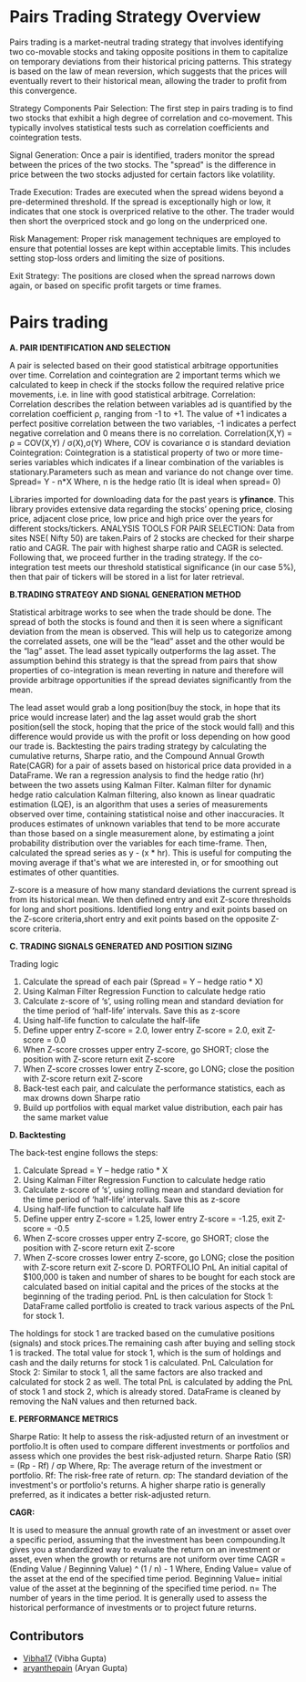 # Pairs Trading Strategy Overview
Pairs trading is a market-neutral trading strategy that involves identifying two co-movable stocks and taking opposite positions in them to capitalize on temporary deviations from their historical pricing patterns. This strategy is based on the law of mean reversion, which suggests that the prices will eventually revert to their historical mean, allowing the trader to profit from this convergence.

Strategy Components
Pair Selection: The first step in pairs trading is to find two stocks that exhibit a high degree of correlation and co-movement. This typically involves statistical tests such as correlation coefficients and cointegration tests.

Signal Generation: Once a pair is identified, traders monitor the spread between the prices of the two stocks. The "spread" is the difference in price between the two stocks adjusted for certain factors like volatility.

Trade Execution: Trades are executed when the spread widens beyond a pre-determined threshold. If the spread is exceptionally high or low, it indicates that one stock is overpriced relative to the other. The trader would then short the overpriced stock and go long on the underpriced one.

Risk Management: Proper risk management techniques are employed to ensure that potential losses are kept within acceptable limits. This includes setting stop-loss orders and limiting the size of positions.

Exit Strategy: The positions are closed when the spread narrows down again, or based on specific profit targets or time frames.
# Pairs trading
**A. PAIR IDENTIFICATION AND SELECTION**

A pair is selected based on their good statistical arbitrage opportunities over time. Correlation and cointegration are 2 important terms which we calculated to keep in check if the stocks follow the required relative price movements, i.e. in line with good statistical arbitrage.
Correlation: Correlation describes the relation between variables ad is quantified by the correlation coefficient ρ, ranging from -1 to +1. The value of +1 indicates a perfect positive correlation between the two variables, -1 indicates a perfect negative correlation and 0 means there is no correlation.
Correlation(X,Y) = ρ = COV(X,Y) / σ(X),σ(Y) Where,
COV is covariance
σ is standard deviation
Cointegration: Cointegration is a statistical property of two or more time-series variables which indicates if a linear combination of the variables is stationary.Parameters such as mean and variance do not change over time.
Spread= Y - n*X
Where,
n is the hedge ratio (It is ideal when spread= 0)
  
Libraries imported for downloading data for the past years is **yfinance**. This library provides extensive data regarding the stocks’ opening price, closing price, adjacent close price, low price and high price over the years for different stocks/tickers.
ANALYSIS TOOLS FOR PAIR SELECTION:
Data from sites NSE( Nifty 50) are taken.Pairs of 2 stocks are checked for their sharpe ratio and CAGR. The pair with highest sharpe ratio and CAGR is selected. Following that, we proceed further in the trading strategy.
If the co-integration test meets our threshold statistical significance (in our case 5%), then that pair of tickers will be stored in a list for later retrieval.

**B.TRADING STRATEGY AND SIGNAL GENERATION METHOD**

Statistical arbitrage works to see when the trade should be done. The spread of both the stocks is found and then it is seen where a significant deviation from the mean is observed. This will help us to categorize among the correlated assets, one will be the “lead” asset and the other would be the “lag” asset. The lead asset typically outperforms the lag asset.
The assumption behind this strategy is that the spread from pairs that show properties of co-integration is mean reverting in nature and therefore will provide arbitrage opportunities if the spread deviates significantly from the mean.
 
 The lead asset would grab a long position(buy the stock, in hope that its price would increase later) and the lag asset would grab the short position(sell the stock, hoping that the price of the stock would fall) and this difference would provide us with the profit or loss depending on how good our trade is.
Backtesting the pairs trading strategy by calculating the cumulative returns, Sharpe ratio, and the Compound Annual Growth Rate(CAGR) for a pair of assets based on historical price data provided in a DataFrame.
We ran a regression analysis to find the hedge ratio (hr) between the two assets using Kalman Filter.
Kalman filter for dynamic hedge ratio calculation
Kalman filtering, also known as linear quadratic estimation (LQE), is an algorithm that uses a series of measurements observed over time, containing statistical noise and other inaccuracies.
It produces estimates of unknown variables that tend to be more accurate than those based on a single measurement alone, by estimating a joint probability distribution over the variables for each time-frame.
Then, calculated the spread series as y - (x * hr).
This is useful for computing the moving average if that's what we are interested in, or for smoothing out estimates of other quantities.

 Z-score is a measure of how many standard deviations the current spread is from its historical mean.
We then defined entry and exit Z-score thresholds for long and short positions. Identified long entry and exit points based on the Z-score criteria,short entry and exit points based on the opposite Z-score criteria.

**C. TRADING SIGNALS GENERATED AND POSITION SIZING**

Trading logic
1. Calculate the spread of each pair (Spread = Y – hedge ratio * X)
2. Using Kalman Filter Regression Function to calculate hedge ratio
3. Calculate z-score of ‘s’, using rolling mean and standard deviation for the time period of ‘half-life’ intervals. Save this as z-score
4. Using half-life function to calculate the half-life
5. Define upper entry Z-score = 2.0, lower entry Z-score = 2.0,
exit Z-score = 0.0
6. When Z-score crosses upper entry Z-score, go SHORT; close
the position with Z-score return exit Z-score
7. When Z-score crosses lower entry Z-score, go LONG; close
the position with Z-score return exit Z-score
8. Back-test each pair, and calculate the performance statistics,
each as max drowns down Sharpe ratio
9. Build up portfolios with equal market value distribution, each pair has the same market value

**D. Backtesting**

The back-test engine follows the steps:
1. Calculate Spread = Y – hedge ratio * X
2. Using Kalman Filter Regression Function to calculate hedge
ratio
3. Calculate z-score of ‘s’, using rolling mean and standard
deviation for the time period of ‘half-life’ intervals. Save this as
z-score
4. Using half-life function to calculate half life
5. Define upper entry Z-score = 1.25, lower entry Z-score =
-1.25, exit Z-score = -0.5
6. When Z-score crosses upper entry Z-score, go SHORT; close
the position with Z-score return exit Z-score
7. When Z-score crosses lower entry Z-score, go LONG; close
the position with Z-score return exit Z-score
D. PORTFOLIO PnL
An initial capital of $100,000 is taken and number of shares to be bought for each stock are calculated based on initial capital and the prices of the stocks at the beginning of the trading period.
PnL is then calculation for Stock 1:
DataFrame called portfolio is created to track various aspects of the PnL for stock 1.

The holdings for stock 1 are tracked based on the cumulative positions (signals) and stock prices.The remaining cash after buying and selling stock 1 is tracked. The total value for stock 1, which is the sum of holdings and cash and the daily returns for stock 1 is calculated.
PnL Calculation for Stock 2:
Similar to stock 1, all the same factors are also tracked and calculated for stock 2 as well.
The total PnL is calculated by adding the PnL of stock 1 and stock 2, which is already stored.
DataFrame is cleaned by removing the NaN values and then returned back.

**E. PERFORMANCE METRICS**

Sharpe Ratio:
It help to assess the risk-adjusted return of an investment or portfolio.It is often used to compare different investments or portfolios and assess which one provides the best risk-adjusted return.
Sharpe Ratio (SR) = (Rp - Rf) / σp
Where,
Rp: The average return of the investment or portfolio.
Rf: The risk-free rate of return.
σp: The standard deviation of the investment's or portfolio's returns.
A higher sharpe ratio is generally preferred, as it indicates a better risk-adjusted return.

**CAGR:**

It is used to measure the annual growth rate of an investment or asset over a specific period, assuming that the investment has been compounding.It gives you a standardized way to evaluate the return on an investment or asset, even when the growth or returns are not uniform over time
CAGR = (Ending Value / Beginning Value) ^ (1 / n) - 1
Where,
Ending Value= value of the asset at the end of the specified time period.
Beginning Value= initial value of the asset at the beginning of the specified time period. n= The number of years in the time period.
It is generally used to assess the historical performance of investments or to project future returns.

## Contributors

- [Vibha17](https://github.com/Vibha17) (Vibha Gupta)  
- [aryanthepain](https://github.com/aryanthepain) (Aryan Gupta)
